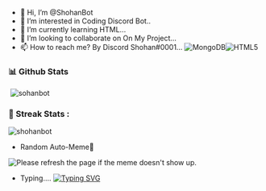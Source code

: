 - 👋 Hi, I’m @ShohanBot
- 👀 I’m interested in Coding Discord Bot..
- 🌱 I’m currently learning HTML...
- 💞️ I’m looking to collaborate on On My Project...
- 📫 How to reach me?
 By Discord Shohan#0001...
![MongoDB](https://img.shields.io/badge/MongoDB-%234ea94b.svg?style=for-the-badge&logo=mongodb&logoColor=white)![HTML5](https://img.shields.io/badge/html5-%23E34F26.svg?style=for-the-badge&logo=html5&logoColor=white)

<!---
ShohanBot/ShohanBot is a ✨ special ✨ repository because its `README.md` (this file) appears on your GitHub profile.
You can click the Preview link to take a look at your changes.
--->

<h3> 📊 Github Stats</h3>

</p><p>&nbsp;<img align="center" src="https://github-readme-stats.vercel.app/api?username=shohanbot&show_icons=true&locale=en" alt="sohanbot" /></p>

<h3> 🤣 Streak Stats :</h3>
<p><img align="center" src="https://github-readme-streak-stats.herokuapp.com/?user=shohanbot" alt="shohanbot" /></p>

- Random Auto-Meme🐸
<img src='https://random-memer.herokuapp.com/' title="Meme" alt="Please refresh the page if the meme doesn't show up.">


- Typing....
[![Typing SVG](https://readme-typing-svg.herokuapp.com?color=%231CD6F7&size=30&lines=Welcome+To+Shohan%230001+Profile;Thanks+For+Visiting;Join+My+Discord+Server+Too+Thanks)](https://git.io/typing-svg)
